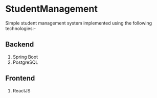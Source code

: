 # StudentManagement

Simple student management system implemented using the following technologies:-

## Backend
1. Spring Boot
2. PostgreSQL

## Frontend
1. ReactJS

